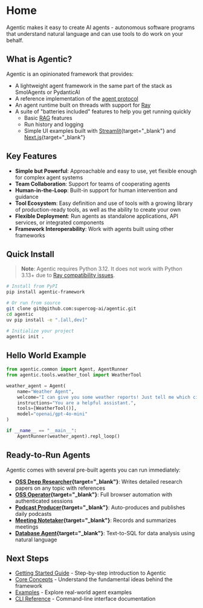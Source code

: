 # Home

Agentic makes it easy to create AI agents - autonomous software programs that understand natural language
and can use tools to do work on your behalf.

## What is Agentic?

Agentic is an opinionated framework that provides:

- A lightweight agent framework in the same part of the stack as SmolAgents or PydanticAI
- A reference implementation of the [agent protocol](https://github.com/supercog-ai/agent-protocol)
- An agent runtime built on threads with support for [Ray](https://github.com/ray-project/ray)
- A suite of "batteries included" features to help you get running quickly
    - Basic [RAG](./rag-support.md) features
    - Run history and logging
    - Simple UI examples built with [Streamlit](https://github.com/supercog-ai/agentic/tree/main/src/agentic/streamlit){target="_blank"} and [Next.js](https://github.com/supercog-ai/agentic/tree/main/src/agentic/dashboard){target="_blank"}

## Key Features

- **Simple but Powerful**: Approachable and easy to use, yet flexible enough for complex agent systems
- **Team Collaboration**: Support for teams of cooperating agents
- **Human-in-the-Loop**: Built-in support for human intervention and guidance
- **Tool Ecosystem**: Easy definition and use of tools with a growing library of production-ready tools, as well as the ability to create your own
- **Flexible Deployment**: Run agents as standalone applications, API services, or integrated components
- **Framework Interoperability**: Work with agents built using other frameworks

## Quick Install

> **Note**: Agentic requires Python 3.12. It does not work with Python 3.13+ due to [Ray compatibility issues](https://github.com/ray-project/ray/issues/50226).

```bash
# Install from PyPI
pip install agentic-framework

# Or run from source
git clone git@github.com:supercog-ai/agentic.git
cd agentic
uv pip install -e ".[all,dev]"

# Initialize your project
agentic init .
```

## Hello World Example

```python
from agentic.common import Agent, AgentRunner
from agentic.tools.weather_tool import WeatherTool

weather_agent = Agent(
    name="Weather Agent",
    welcome="I can give you some weather reports! Just tell me which city.",
    instructions="You are a helpful assistant.",
    tools=[WeatherTool()],
    model="openai/gpt-4o-mini"
)

if __name__ == "__main__":
    AgentRunner(weather_agent).repl_loop()
```

## Ready-to-Run Agents

Agentic comes with several pre-built agents you can run immediately:

- **[OSS Deep Researcher](https://github.com/supercog-ai/agentic/blob/main/examples/deep_research/oss_deep_research.py){target="_blank"}**: Writes detailed research papers on any topic with references
- **[OSS Operator](https://github.com/supercog-ai/agentic/blob/main/examples/oss_operator.py){target="_blank"}**: Full browser automation with authenticated sessions
- **[Podcast Producer](https://github.com/supercog-ai/agentic/blob/main/examples/podcast.py){target="_blank"}**: Auto-produces and publishes daily podcasts
- **[Meeting Notetaker](https://github.com/supercog-ai/agentic/blob/main/examples/meeting_notetaker.py){target="_blank"}**: Records and summarizes meetings
- **[Database Agent](https://github.com/supercog-ai/agentic/blob/main/examples/database/database_agent.py){target="_blank"}**: Text-to-SQL for data analysis using natural language

## Next Steps

- [Getting Started Guide](./getting-started.md) - Step-by-step introduction to Agentic
- [Core Concepts](./core-concepts/index.md) - Understand the fundamental ideas behind the framework
- [Examples](./example-agents.md) - Explore real-world agent examples
- [CLI Reference](./interacting-with-agents/cli.md) - Command-line interface documentation
